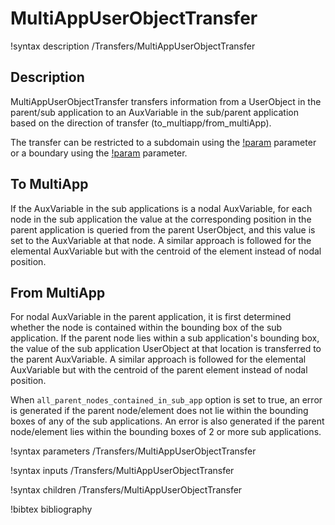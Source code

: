 # MultiAppUserObjectTransfer

!syntax description /Transfers/MultiAppUserObjectTransfer

## Description

MultiAppUserObjectTransfer transfers information from a UserObject in the parent/sub application to an AuxVariable in the sub/parent application based on the direction of transfer (to_multiapp/from_multiApp).

The transfer can be restricted to a subdomain using the [!param](/Transfers/MultiAppUserObjectTransfer/block) parameter or a boundary using the [!param](/Transfers/MultiAppUserObjectTransfer/boundary) parameter.

## To MultiApp

If the AuxVariable in the sub applications is a nodal AuxVariable, for each node in the sub application the value at the corresponding position in the parent application is queried from the parent UserObject, and this value is set to the AuxVariable at that node. A similar approach is followed for the elemental AuxVariable but with the centroid of the  element instead of nodal position.

## From MultiApp

For nodal AuxVariable in the parent application, it is first determined whether the node is contained within the bounding box of the sub application. If the parent node lies within a sub application's bounding box, the value of the sub application UserObject at that location is transferred to the parent AuxVariable. A similar approach is followed for the elemental AuxVariable but with the centroid of the parent element instead of nodal position.

When `all_parent_nodes_contained_in_sub_app` option is set to true, an error is generated if the parent node/element does not lie within the bounding boxes of any of the sub applications. An error is also generated if the parent node/element lies within the bounding boxes of 2 or more sub applications.

!syntax parameters /Transfers/MultiAppUserObjectTransfer

!syntax inputs /Transfers/MultiAppUserObjectTransfer

!syntax children /Transfers/MultiAppUserObjectTransfer

!bibtex bibliography

